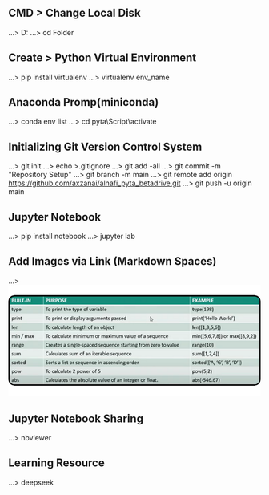 ## CMD > Change Local Disk 
...> D:
...> cd Folder

## Create > Python Virtual Environment
...> pip install virtualenv
...> virtualenv env_name

## Anaconda Promp(miniconda)
...> conda env list
...> cd pyta\Script\activate<!-- Environment Activated -->

## Initializing Git Version Control System
...> git init
...> echo >.gitignore <!-- Creation of Gitignore File -->
...> git add -all
...> git commit -m "Repository Setup"
...> git branch -m main
...> git remote add origin https://github.com/axzanai/alnafi_pyta_betadrive.git
...> git push -u origin main

## Jupyter Notebook
...> pip install notebook
...> jupyter lab <!-- Open Jupyter Lab in the Browser -->

## Add Images via Link (Markdown Spaces)
...> ![Operators](img/builtin_ftn.png)

## Jupyter Notebook Sharing
...> nbviewer <!-- Jupyter Noterbook Viewer -->

## Learning Resource
...> deepseek